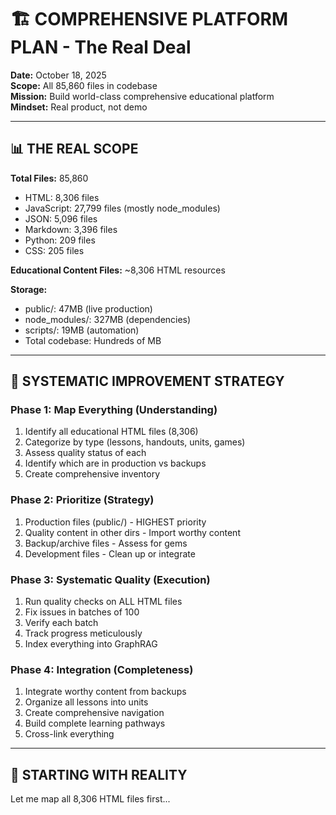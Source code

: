 # 🏗️ COMPREHENSIVE PLATFORM PLAN - The Real Deal

**Date:** October 18, 2025  
**Scope:** All 85,860 files in codebase  
**Mission:** Build world-class comprehensive educational platform  
**Mindset:** Real product, not demo  

---

## 📊 THE REAL SCOPE

**Total Files:** 85,860
- HTML: 8,306 files
- JavaScript: 27,799 files (mostly node_modules)
- JSON: 5,096 files
- Markdown: 3,396 files
- Python: 209 files
- CSS: 205 files

**Educational Content Files:** ~8,306 HTML resources

**Storage:**
- public/: 47MB (live production)
- node_modules/: 327MB (dependencies)
- scripts/: 19MB (automation)
- Total codebase: Hundreds of MB

---

## 🎯 SYSTEMATIC IMPROVEMENT STRATEGY

### **Phase 1: Map Everything** (Understanding)
1. Identify all educational HTML files (8,306)
2. Categorize by type (lessons, handouts, units, games)
3. Assess quality status of each
4. Identify which are in production vs backups
5. Create comprehensive inventory

### **Phase 2: Prioritize** (Strategy)
1. Production files (public/) - HIGHEST priority
2. Quality content in other dirs - Import worthy content
3. Backup/archive files - Assess for gems
4. Development files - Clean up or integrate

### **Phase 3: Systematic Quality** (Execution)
1. Run quality checks on ALL HTML files
2. Fix issues in batches of 100
3. Verify each batch
4. Track progress meticulously
5. Index everything into GraphRAG

### **Phase 4: Integration** (Completeness)
1. Integrate worthy content from backups
2. Organize all lessons into units
3. Create comprehensive navigation
4. Build complete learning pathways
5. Cross-link everything

---

## 🔧 STARTING WITH REALITY

Let me map all 8,306 HTML files first...

